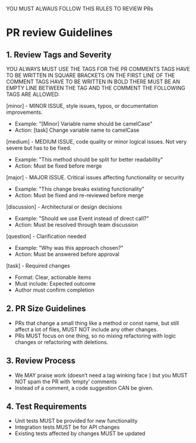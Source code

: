 YOU MUST ALWAUS FOLLOW THIS RULES TO REVIEW PRs

# PR review Guidelines

## 1. Review Tags and Severity
YOU ALWAYS MUST USE THE TAGS FOR THE PR COMMENTS
TAGS HAVE TO BE WRITTEN IN SQUARE BRACKETS ON THE FIRST LINE OF THE COMMENT
TAGS HAVE TO BE WRITTEN IN BOLD
THERE MUST BE AN EMPTY LINE BETWEEN THE TAG AND THE COMMENT
THE FOLLOWING TAGS ARE ALLOWED:

[minor] - MINOR ISSUE, style issues, typos, or documentation improvements.
- Example: "[Minor] Variable name should be camelCase"
- Action: [task] Change variable name to camelCase

[medium] - MEDIUM ISSUE, code quality or minor logical issues. Not very severe but has to be fixed.
- Example: "This method should be split for better readability"
- Action: Must be fixed before merge

[major] - MAJOR ISSUE. Critical issues affecting functionality or security
- Example: "This change breaks existing functionality"
- Action: Must be fixed and re-reviewed before merge

[discussion] - Architectural or design decisions
- Example: "Should we use Event instead of direct call?"
- Action: Must be resolved through team discussion

[question] - Clarification needed
- Example: "Why was this approach chosen?"
- Action: Must be answered before approval

[task] - Required changes
- Format: Clear, actionable items
- Must include: Expected outcome
- Author must confirm completion


## 2. PR Size Guidelines
- PRs that change a small thing like a method or const name, but still affect a lot of files, MUST NOT include any other changes.
- PRs MUST focus on one thing, so no mixing refactoring with logic changes or refactoring with deletions.

## 3. Review Process
- We MAY praise work (doesn’t need a tag winking face ) but you MUST NOT spam the PR with ‘empty’ comments
- Instead of a comment, a code suggestion CAN be given.

## 4. Test Requirements
- Unit tests MUST be provided for new functionality
- Integration tests MUST be for API changes
- Existing tests affected by changes MUST be updated

